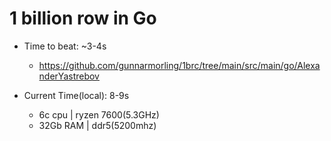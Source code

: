 # 1 billion row in Go
- Time to beat: ~3-4s
    - https://github.com/gunnarmorling/1brc/tree/main/src/main/go/AlexanderYastrebov

- Current Time(local): 8-9s
    - 6c cpu    | ryzen 7600(5.3GHz)
    - 32Gb RAM  | ddr5(5200mhz)
